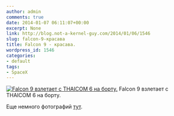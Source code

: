 ```yaml
---
author: admin
comments: true
date: 2014-01-07 06:11:07+00:00
excerpt: None
link: http://blog.not-a-kernel-guy.com/2014/01/06/1546
slug: falcon-9-красава
title: Falcon 9 - красава.
wordpress_id: 1546
categories:
- default
tags:
- SpaceX
---
```


[![Falcon 9 взлетает с THAICOM 6 на борту.](http://blog.not-a-kernel-guy.com/wp-content/uploads/2014/01/F9_Thaicom6.jpg)](http://blog.not-a-kernel-guy.com/wp-content/uploads/2014/01/F9_Thaicom6.jpg) Falcon 9 взлетает с THAICOM 6 на борту.

Еще немного фотографий [тут](http://spaceflightnow.com/falcon9/008/remotes/#.UsuYjPRDvVV).
